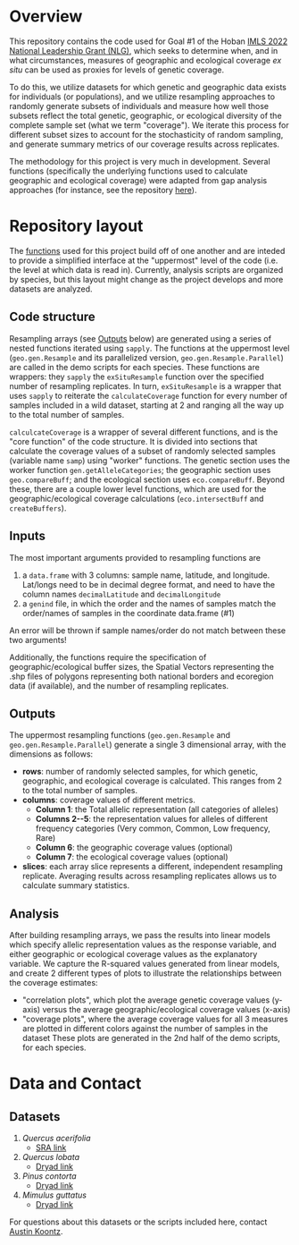 # Overview
This repository contains the code used for Goal #1 of the Hoban [IMLS 2022 National Leadership Grant (NLG)](https://www.imls.gov/grants/awarded/mg-251613-oms-22), 
which seeks to determine when, and in what circumstances, measures of geographic and ecological coverage _ex situ_ can be used as proxies for levels of genetic coverage.

To do this, we utilize datasets for which genetic and geographic data exists for individuals (or populations), and 
we utilize resampling approaches to randomly generate subsets of individuals and measure how well those subsets reflect the total genetic, geographic, 
or ecological diversity of the complete sample set (what we term "coverage"). We iterate this process for different subset sizes to account for the 
stochasticity of random sampling, and generate summary metrics of our coverage results across replicates.

The methodology for this project is very much in development. Several functions (specifically the underlying functions used to calculate geographic
and ecological coverage) were adapted from gap analysis approaches (for instance, see the repository [here](https://github.com/eb-bruns/conservation-gap-analysis)).

# Repository layout
The [functions](https://github.com/HobanLab/GeographicGeneticCorrelation/blob/main/functions_GeoGenCoverage.R) used for this project build off of one another and 
are inteded to provide a simplified interface at the "uppermost" level of the code (i.e. the level at which data is read in). Currently, analysis
scripts are organized by species, but this layout might change as the project develops and more datasets are analyzed.

## Code structure
Resampling arrays (see [Outputs](https://github.com/HobanLab/GeographicGeneticCorrelation#outputs) below) are generated using a series of nested functions 
iterated using `sapply`. The functions at the uppermost level (`geo.gen.Resample` and its parallelized version, `geo.gen.Resample.Parallel`) are called in 
the demo scripts for each species. These functions are wrappers: they `sapply` the `exSituResample` function over the specified number of resampling replicates. 
In turn, `exSituResample` is a wrapper that uses `sapply` to reiterate the `calculateCoverage` function for every number of samples included in a wild dataset, 
starting at 2 and ranging all the way up to the total number of samples.

`calculcateCoverage` is a wrapper of several different functions, and is the "core function" of the code structure. It is divided into sections that calculate the 
coverage values of a subset of randomly selected samples (variable name `samp`) using "worker" functions. The genetic section uses the worker function `gen.getAlleleCategories`; 
the geographic section uses `geo.compareBuff`; and the ecological section uses `eco.compareBuff`. Beyond these, there are a couple lower level functions, 
which are used for the geographic/ecological coverage calculations (`eco.intersectBuff` and `createBuffers`).

## Inputs
The most important arguments provided to resampling functions are
1. a `data.frame` with 3 columns: sample name, latitude, and longitude. Lat/longs need to be in decimal degree format, and need to have the column names `decimalLatitude` and
`decimalLongitude`
2. a `genind` file, in which the order and the names of samples match the order/names of samples in the coordinate data.frame (#1)

An error will be thrown if sample names/order do not match between these two arguments!

Additionally, the functions require the specification of geographic/ecological buffer sizes, the Spatial Vectors representing the .shp files of polygons
representing both national borders and ecoregion data (if available), and the number of resampling replicates. 

## Outputs
The uppermost resampling functions (`geo.gen.Resample` and `geo.gen.Resample.Parallel`) generate a single 3 dimensional array, with the dimensions as follows:
- **rows**: number of randomly selected samples, for which genetic, geographic, and ecological coverage is calculated. This ranges from 2 to the total number of samples.
- **columns**: coverage values of different metrics. 
	- **Column 1**: the Total allelic representation (all categories of alleles)
	- **Columns 2--5**: the representation values for alleles of different frequency categories (Very common, Common, Low frequency, Rare) 
	- **Column 6**: the geographic coverage values (optional) 
	- **Column 7**: the ecological coverage values (optional)
- **slices**: each array slice represents a different, independent resampling replicate. Averaging results across resampling replicates allows us to calculate summary statistics.

## Analysis
After building resampling arrays, we pass the results into linear models which specify allelic representation values as the response variable, and either geographic
or ecological coverage values as the explanatory variable. We capture the R-squared values generated from linear models, and create 2 different types of plots to illustrate
the relationships between the coverage estimates:
- "correlation plots", which plot the average genetic coverage values (y-axis) versus the average geographic/ecological coverage values (x-axis)
- "coverage plots", where the average coverage values for all 3 measures are plotted in different colors against the number of samples in the dataset
These plots are generated in the 2nd half of the demo scripts, for each species.

# Data and Contact
## Datasets
1. _Quercus acerifolia_
	+ [SRA link](https://submit.ncbi.nlm.nih.gov/subs/sra/SUB10415299/overview)
2. _Quercus lobata_
	+ [Dryad link](https://datadryad.org/stash/dataset/doi:10.5061/dryad.5dv41ns4n)
3. _Pinus contorta_
	+ [Dryad link](https://datadryad.org/stash/dataset/doi:10.5061/dryad.ncjsxkstp)
4. _Mimulus guttatus_
	+ [Dryad link](https://datadryad.org/stash/dataset/doi:10.5061/dryad.ncjsxkstp)


For questions about this datasets or the scripts included here, contact [Austin Koontz](https://akoontz11.netlify.app/).
